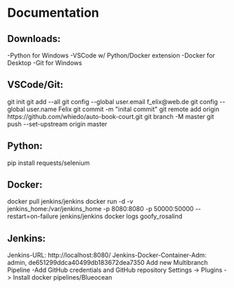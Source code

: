 <h1>Documentation</h1>

<h2>Downloads:</h2>
-Python for Windows
-VSCode w/ Python/Docker extension
-Docker for Desktop
-Git for Windows

<h2>VSCode/Git:</h2>
git init
git add --all
git config --global user.email f_elix@web.de
git config --global user.name Felix
git commit -m "inital commit"
git remote add origin https://github.com/whiedo/auto-book-court.git
git branch -M master
git push --set-upstream origin master

<h2>Python:</h2>
pip install requests/selenium

<h2>Docker:</h2>
docker pull jenkins/jenkins
docker run -d -v jenkins_home:/var/jenkins_home -p 8080:8080 -p 50000:50000 --restart=on-failure jenkins/jenkins
docker logs goofy_rosalind

<h2>Jenkins:</h2>
Jenkins-URL: http://localhost:8080/
Jenkins-Docker-Container-Adm: admin, de651299ddca40499db183672dea7350
Add new Multibranch Pipeline
-Add GitHub credentials and GitHub repository
Settings -> Plugins -> Install docker pipelines/Blueocean